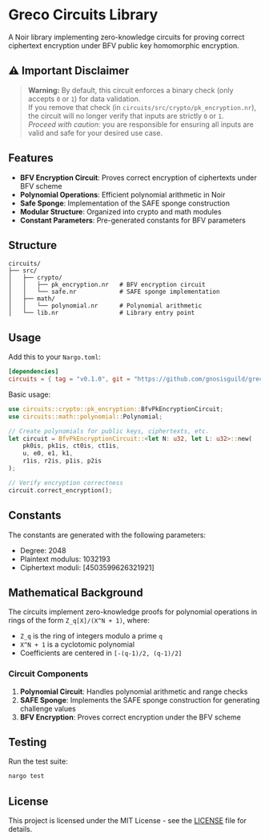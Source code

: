 # Greco Circuits Library

A Noir library implementing zero-knowledge circuits for proving correct ciphertext encryption under BFV public key homomorphic encryption.

## ⚠️ Important Disclaimer

> **Warning:** By default, this circuit enforces a binary check (only accepts `0` or `1`) for data validation.  
> If you remove that check (in `circuits/src/crypto/pk_encryption.nr`), the circuit will no longer verify that inputs are strictly `0` or `1`.  
> _Proceed with caution_: you are responsible for ensuring all inputs are valid and safe for your desired use case.

## Features

- **BFV Encryption Circuit**: Proves correct encryption of ciphertexts under BFV scheme
- **Polynomial Operations**: Efficient polynomial arithmetic in Noir
- **Safe Sponge**: Implementation of the SAFE sponge construction
- **Modular Structure**: Organized into crypto and math modules
- **Constant Parameters**: Pre-generated constants for BFV parameters

## Structure

```
circuits/
├── src/
│   ├── crypto/
│   │   ├── pk_encryption.nr   # BFV encryption circuit
│   │   └── safe.nr            # SAFE sponge implementation
│   ├── math/
│   │   └── polynomial.nr      # Polynomial arithmetic
│   └── lib.nr                 # Library entry point
```

## Usage

Add this to your `Nargo.toml`:

```toml
[dependencies]
circuits = { tag = "v0.1.0", git = "https://github.com/gnosisguild/greco" }
```

Basic usage:

```rust
use circuits::crypto::pk_encryption::BfvPkEncryptionCircuit;
use circuits::math::polynomial::Polynomial;

// Create polynomials for public keys, ciphertexts, etc.
let circuit = BfvPkEncryptionCircuit::<let N: u32, let L: u32>::new(
    pk0is, pk1is, ct0is, ct1is,
    u, e0, e1, k1,
    r1is, r2is, p1is, p2is
);

// Verify encryption correctness
circuit.correct_encryption();
```

## Constants

The constants are generated with the following parameters:

- Degree: 2048
- Plaintext modulus: 1032193
- Ciphertext moduli: [4503599626321921]

## Mathematical Background

The circuits implement zero-knowledge proofs for polynomial operations in rings of the form `Z_q[X]/(X^N + 1)`, where:

- `Z_q` is the ring of integers modulo a prime `q`
- `X^N + 1` is a cyclotomic polynomial
- Coefficients are centered in `[-(q-1)/2, (q-1)/2]`

### Circuit Components

1. **Polynomial Circuit**: Handles polynomial arithmetic and range checks
2. **SAFE Sponge**: Implements the SAFE sponge construction for generating challenge values
3. **BFV Encryption**: Proves correct encryption under the BFV scheme

## Testing

Run the test suite:

```bash
nargo test
```

## License

This project is licensed under the MIT License - see the [LICENSE](../LICENSE) file for details.

